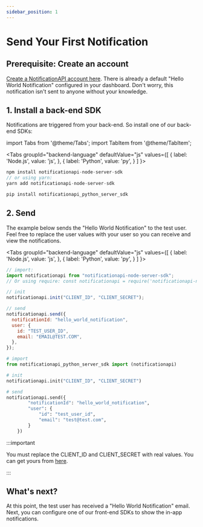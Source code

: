 ```yaml
---
sidebar_position: 1
---
```


# Send Your First Notification

## Prerequisite: Create an account

[Create a NotificationAPI account here](https://app.notificationapi.com). There is already a default "Hello World Notification" configured in your dashboard. Don't worry, this notification isn't sent to anyone without your knowledge.

## 1. Install a back-end SDK

Notifications are triggered from your back-end. So install one of our back-end SDKs:

import Tabs from '@theme/Tabs';
import TabItem from '@theme/TabItem';

<Tabs
groupId="backend-language"
defaultValue="js"
values={[
{ label: 'Node.js', value: 'js', },
{ label: 'Python', value: 'py', }
]
}>
<TabItem value="js">

```js
npm install notificationapi-node-server-sdk
// or using yarn:
yarn add notificationapi-node-server-sdk
```

</TabItem>
<TabItem value="py">

```py
pip install notificationapi_python_server_sdk
```

</TabItem>
</Tabs>

## 2. Send

The example below sends the "Hello World Notification" to the test user. Feel free to replace the user values with your user so you can receive and view the notifications.

<Tabs
groupId="backend-language"
defaultValue="js"
values={[
{ label: 'Node.js', value: 'js', },
{ label: 'Python', value: 'py', }
]
}>
<TabItem value="js">

```js
// import:
import notificationapi from "notificationapi-node-server-sdk";
// Or using require: const notificationapi = require('notificationapi-node-server-sdk').default

// init
notificationapi.init("CLIENT_ID", "CLIENT_SECRET");

// send
notificationapi.send({
  notificationId: "hello_world_notification",
  user: {
    id: "TEST_USER_ID",
    email: "EMAIL@TEST.COM",
  },
});
```

</TabItem>
<TabItem value="py">

```py
# import
from notificationapi_python_server_sdk import (notificationapi)

# init
notificationapi.init("CLIENT_ID", "CLIENT_SECRET")

# send
notificationapi.send({
        "notificationId": "hello_world_notification",
        "user": {
            "id": "test_user_id",
            "email": "test@test.com",
        }
    })
```

</TabItem>
</Tabs>

:::important

You must replace the CLIENT_ID and CLIENT_SECRET with real values. You can get yours from [here](https://app.notificationapi.com/environments).

:::

## What's next?

At this point, the test user has received a "Hello World Notification" email. Next, you can configure one of our front-end SDKs to show the in-app notifications.
